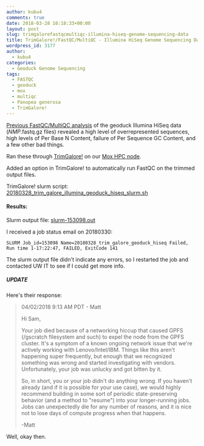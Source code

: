```yaml
---
author: kubu4
comments: true
date: 2018-03-28 16:18:33+00:00
layout: post
slug: trimgalorefastqcmultiqc-illumina-hiseq-genome-sequencing-data
title: TrimGalore!/FastQC/MultiQC - Illumina HiSeq Genome Sequencing Data
wordpress_id: 3177
author:
  - kubu4
categories:
  - Geoduck Genome Sequencing
tags:
  - FASTQC
  - geoduck
  - mox
  - multiqc
  - Panopea generosa
  - TrimGalore!
---
```


[Previous FastQC/MultiQC analysis](2018/03/28/fastqcmultiqc-illumina-hiseq-genome-sequencing-data.html) of the geoduck Illumina HiSeq data (_NMP_.fastq.gz files) revealed a high level of overrepresented sequences, high levels of Per Base N Content, failure of Per Sequence GC Content, and a few other bad things.

Ran these through [TrimGalore!](https://github.com/FelixKrueger/TrimGalore) on our [Mox HPC node](https://github.com/RobertsLab/hyak_mox/wiki).

Added an option in TrimGalore! to automatically run FastQC on the trimmed output files.

TrimGalore! slurm script: [20180328_trim_galore_illumina_geoduck_hiseq_slurm.sh](https://owl.fish.washington.edu/Athaliana/20180328_trim_galore_illumina_hiseq_geoduck/20180328_trim_galore_illumina_geoduck_hiseq_slurm.sh)



#### Results:



Slurm output file: [slurm-153098.out](https://owl.fish.washington.edu/Athaliana/20180328_trim_galore_illumina_hiseq_geoduck/slurm-153098.out)

I received a job status email on 20180330:

`SLURM Job_id=153098 Name=20180328_trim_galore_geoduck_hiseq Failed, Run time 1-17:22:47, FAILED, ExitCode 141`

The slurm output file didn't indicate any errors, so I restarted the job and contacted UW IT to see if I could get more info.



##### UPDATE



Here's their response:



<blockquote>
  04/02/2018 9:13 AM PDT - Matt
  
  Hi Sam,
  
  Your job died because of a networking hiccup that caused GPFS (/gscratch filesystem and such) to expel the node from the GPFS cluster. It's a symptom of a known ongoing network issue that we're actively working with Lenovo/Intel/IBM.   Things like this aren't happening super frequently, but enough that we recognized something was wrong and started investigating with vendors.  Unfortunately, your job was unlucky and got bitten by it.
  
  So, in short, you or your job didn't do anything wrong.  If you haven't already (and if it is possible for your use case), we would highly recommend building in some sort of periodic state-preserving behavior (and a method to "resume") into your longer-running jobs.  Jobs can unexpectedly die for any number of reasons, and it is nice not to lose days of compute progress when that happens.
  
  -Matt
</blockquote>



Well, okay then.
